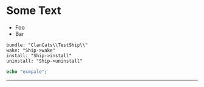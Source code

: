 Some Text
=========

* Foo
* Bar

```hip
bundle: "ClanCats\\TestShip\\"
wake: "Ship->wake"
install: "Ship->install"
uninstall: "Ship->uninstall"
```

```php
echo "exmpale";
```

---